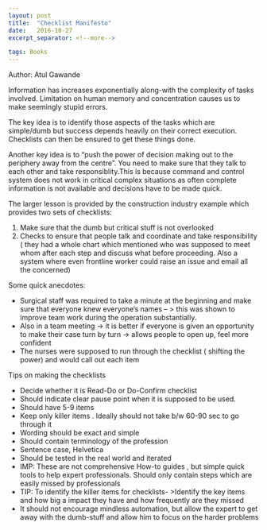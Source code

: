 ```yaml
---
layout: post
title:  "Checklist Manifesto"
date:   2016-10-27
excerpt_separator: <!--more-->

tags: Books
---
```


Author: Atul Gawande

Information has increases exponentially along-with the complexity of tasks involved. Limitation on human memory and concentration causes us to make seemingly stupid errors.

The key idea is to identify those aspects of the tasks which are simple/dumb but success depends heavily on their correct execution. Checklists can then be ensured to get these things done.
<!--more-->

Another key idea is to “push the power of decision making out to the periphery away from the centre”. You need to make sure that they talk to each other and take responsiblity.This is because command and control system does not work in critical complex situations as often complete information is not available and decisions have to be made quick.

The larger lesson is provided by the construction industry example which provides two sets of checklists:

1. Make sure that the dumb but critical stuff is not overlooked
2. Checks to ensure that people talk and coordinate and take responsibility ( they had a whole chart which mentioned who was supposed to meet whom after each step and discuss what before proceeding. Also a system where even frontline worker could raise an issue and email all the concerned)

Some quick anecdotes:

* Surgical staff was required to take a minute at the beginning and make sure that everyone knew everyone’s names – > this was shown to improve team work during the operation substantially.
* Also in a team meeting -> it is better if everyone is given an opportunity to make their case turn by turn -> allows people to open up, feel more confident
* The nurses were supposed to run through the checklist ( shifting the power) and would call out each item

Tips on making the checklists

* Decide whether it is Read-Do or Do-Confirm checklist
* Should indicate clear pause point when it is supposed to be used.
* Should have 5-9 items
* Keep only killer items . Ideally should not take b/w 60-90 sec to go through it
* Wording should be exact and simple
* Should contain terminology of the profession
* Sentence case, Helvetica
* Should be tested in the real world and iterated
* IMP: These are not comprehensive How-to guides , but simple quick tools to help expert professionals. Should only contain steps which are easily missed by professionals
* TIP: To identify the killer items for checklists- >Identify the key items and how big a impact they have and how frequently are they missed
* It should not encourage mindless automation, but allow the expert to get away with the dumb-stuff and allow him to focus on the harder problems
